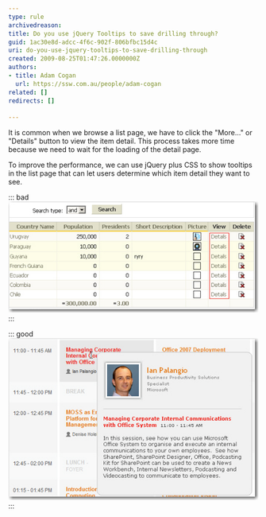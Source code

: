 ```yaml
---
type: rule
archivedreason: 
title: Do you use jQuery Tooltips to save drilling through?
guid: 1ac30e8d-adcc-4f6c-902f-806bfbc15d4c
uri: do-you-use-jquery-tooltips-to-save-drilling-through
created: 2009-08-25T01:47:26.0000000Z
authors:
- title: Adam Cogan
  url: https://ssw.com.au/people/adam-cogan
related: []
redirects: []

---
```


It is common when we browse a list page, we have to click the "More..." or "Details" button to view the item detail. This process takes more time because we need to wait for the loading of the detail page.

 To improve the performance, we can use jQuery plus CSS to show tooltips in the list page that can let users determine which item detail they want to see.   
<!--endintro-->

::: bad  
![Figure: Bad Example - redirect to a new page to view the detail](ViewDetailGrid.jpg)  
:::  

::: good  
![Figure: Good Example - show tooltip when mouse is over in the list](ViewTooltipGrid.jpg)  
:::
